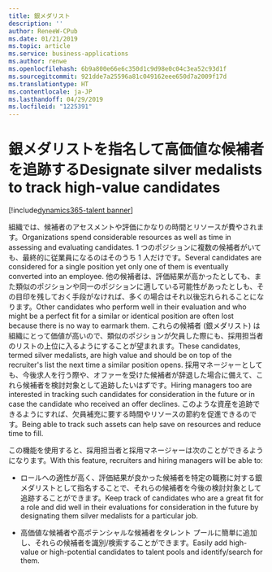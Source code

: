 ```yaml
---
title: 銀メダリスト
description: ''
author: ReneeW-CPub
ms.date: 01/21/2019
ms.topic: article
ms.service: business-applications
ms.author: renwe
ms.openlocfilehash: 6b9a800e66e6c350d1c9d98e0c04c3ea52c93d1f
ms.sourcegitcommit: 921dde7a25596a81c049162eee650d7a2009f17d
ms.translationtype: HT
ms.contentlocale: ja-JP
ms.lasthandoff: 04/29/2019
ms.locfileid: "1225391"
---
```

#  <a name="designate-silver-medalists-to-track-high-value-candidates"></a><span data-ttu-id="09852-102">銀メダリストを指名して高価値な候補者を追跡する</span><span class="sxs-lookup"><span data-stu-id="09852-102">Designate silver medalists to track high-value candidates</span></span> 
[!include[dynamics365-talent banner](../../includes/dynamics365-talent.md)]





<span data-ttu-id="09852-103">組織では、候補者のアセスメントや評価にかなりの時間とリソースが費やされます。</span><span class="sxs-lookup"><span data-stu-id="09852-103">Organizations spend considerable resources as well as time in assessing and evaluating candidates.</span></span> <span data-ttu-id="09852-104">1 つのポジションに複数の候補者がいても、最終的に従業員になるのはそのうち 1 人だけです。</span><span class="sxs-lookup"><span data-stu-id="09852-104">Several candidates are considered for a single position yet only one of them is eventually converted into an employee.</span></span> <span data-ttu-id="09852-105">他の候補者は、評価結果が高かったとしても、また類似のポジションや同一のポジションに適している可能性があったとしも、その目印を残しておく手段がなければ、多くの場合はそれ以後忘れられることになります。</span><span class="sxs-lookup"><span data-stu-id="09852-105">Other candidates who perform well in their evaluation and who might be a perfect fit for a similar or identical position are often lost because there is no way to earmark them.</span></span> <span data-ttu-id="09852-106">これらの候補者 (銀メダリスト) は組織にとって価値が高いので、類似のポジションが欠員した際にも、採用担当者のリストの上位に入るようにすることが望まれます。</span><span class="sxs-lookup"><span data-stu-id="09852-106">These candidates, termed silver medalists, are high value and should be on top of the recruiter's list the next time a similar position opens.</span></span> <span data-ttu-id="09852-107">採用マネージャーとしても、今後求人を行う際や、オファーを受けた候補者が辞退した場合に備えて、これら候補者を検討対象として追跡したいはずです。</span><span class="sxs-lookup"><span data-stu-id="09852-107">Hiring managers too are interested in tracking such candidates for consideration in the future or in case the candidate who received an offer declines.</span></span> <span data-ttu-id="09852-108">このような資産を追跡できるようにすれば、欠員補充に要する時間やリソースの節約を促進できるのです。</span><span class="sxs-lookup"><span data-stu-id="09852-108">Being able to track such assets can help save on resources and reduce time to fill.</span></span> 

<span data-ttu-id="09852-109">この機能を使用すると、採用担当者と採用マネージャーは次のことができるようになります。</span><span class="sxs-lookup"><span data-stu-id="09852-109">With this feature, recruiters and hiring managers will be able to:</span></span>

-   <span data-ttu-id="09852-110">ロールへの適性が高く、評価結果が良かった候補者を特定の職務に対する銀メダリストとして指名することで、それらの候補者を今後の検討対象として追跡することができます。</span><span class="sxs-lookup"><span data-stu-id="09852-110">Keep track of candidates who are a great fit for a role and did well in their evaluations for consideration in the future by designating them silver medalists for a particular job.</span></span> 

-   <span data-ttu-id="09852-111">高価値な候補者や高ポテンシャルな候補者をタレント プールに簡単に追加し、それらの候補者を識別/検索することができます。</span><span class="sxs-lookup"><span data-stu-id="09852-111">Easily add high-value or high-potential candidates to talent pools and identify/search for them.</span></span> 
